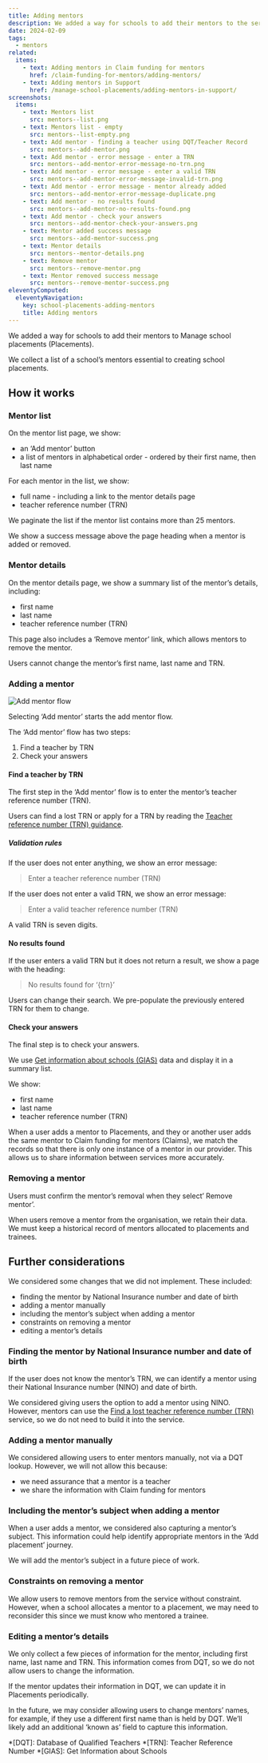 ```yaml
---
title: Adding mentors
description: We added a way for schools to add their mentors to the service
date: 2024-02-09
tags:
  - mentors
related:
  items:
    - text: Adding mentors in Claim funding for mentors
      href: /claim-funding-for-mentors/adding-mentors/
    - text: Adding mentors in Support
      href: /manage-school-placements/adding-mentors-in-support/
screenshots:
  items:
    - text: Mentors list
      src: mentors--list.png
    - text: Mentors list - empty
      src: mentors--list-empty.png
    - text: Add mentor - finding a teacher using DQT/Teacher Record
      src: mentors--add-mentor.png
    - text: Add mentor - error message - enter a TRN
      src: mentors--add-mentor-error-message-no-trn.png
    - text: Add mentor - error message - enter a valid TRN
      src: mentors--add-mentor-error-message-invalid-trn.png
    - text: Add mentor - error message - mentor already added
      src: mentors--add-mentor-error-message-duplicate.png
    - text: Add mentor - no results found
      src: mentors--add-mentor-no-results-found.png
    - text: Add mentor - check your answers
      src: mentors--add-mentor-check-your-answers.png
    - text: Mentor added success message
      src: mentors--add-mentor-success.png
    - text: Mentor details
      src: mentors--mentor-details.png
    - text: Remove mentor
      src: mentors--remove-mentor.png
    - text: Mentor removed success message
      src: mentors--remove-mentor-success.png
eleventyComputed:
  eleventyNavigation:
    key: school-placements-adding-mentors
    title: Adding mentors
---
```


We added a way for schools to add their mentors to Manage school placements (Placements).

We collect a list of a school’s mentors essential to creating school placements.

## How it works

### Mentor list

On the mentor list page, we show:

- an ‘Add mentor’ button
- a list of mentors in alphabetical order - ordered by their first name, then last name

For each mentor in the list, we show:

- full name - including a link to the mentor details page
- teacher reference number (TRN)

We paginate the list if the mentor list contains more than 25 mentors.

We show a success message above the page heading when a mentor is added or removed.

### Mentor details

On the mentor details page, we show a summary list of the mentor’s details, including:

- first name
- last name
- teacher reference number (TRN)

This page also includes a ‘Remove mentor’ link, which allows mentors to remove the mentor.

Users cannot change the mentor’s first name, last name and TRN.

### Adding a mentor

![Add mentor flow](add-mentor--flow.png)

Selecting ‘Add mentor’ starts the add mentor flow.

The ‘Add mentor’ flow has two steps:

1. Find a teacher by TRN
2. Check your answers

#### Find a teacher by TRN

The first step in the ‘Add mentor’ flow is to enter the mentor’s teacher reference number (TRN).

Users can find a lost TRN or apply for a TRN by reading the [Teacher reference number (TRN) guidance](https://www.gov.uk/guidance/teacher-reference-number-trn).

##### Validation rules

If the user does not enter anything, we show an error message:

> Enter a teacher reference number (TRN)

If the user does not enter a valid TRN, we show an error message:

> Enter a valid teacher reference number (TRN)

A valid TRN is seven digits.

#### No results found

If the user enters a valid TRN but it does not return a result, we show a page with the heading:

> No results found for ‘{trn}’

Users can change their search. We pre-populate the previously entered TRN for them to change.

#### Check your answers

The final step is to check your answers.

We use [Get information about schools (GIAS)](https://get-information-schools.service.gov.uk/) data and display it in a summary list.

We show:

- first name
- last name
- teacher reference number (TRN)

When a user adds a mentor to Placements, and they or another user adds the same mentor to Claim funding for mentors (Claims), we match the records so that there is only one instance of a mentor in our provider. This allows us to share information between services more accurately.

### Removing a mentor

Users must confirm the mentor’s removal when they select’ Remove mentor’.

When users remove a mentor from the organisation, we retain their data. We must keep a historical record of mentors allocated to placements and trainees.

## Further considerations

We considered some changes that we did not implement. These included:

- finding the mentor by National Insurance number and date of birth
- adding a mentor manually
- including the mentor’s subject when adding a mentor
- constraints on removing a mentor
- editing a mentor’s details

### Finding the mentor by National Insurance number and date of birth

If the user does not know the mentor’s TRN, we can identify a mentor using their National Insurance number (NINO) and date of birth.

We considered giving users the option to add a mentor using NINO. However, mentors can use the [Find a lost teacher reference number (TRN)](https://find-a-lost-trn.education.gov.uk/start) service, so we do not need to build it into the service.

### Adding a mentor manually

We considered allowing users to enter mentors manually, not via a DQT lookup. However, we will not allow this because:

- we need assurance that a mentor is a teacher
- we share the information with Claim funding for mentors

### Including the mentor’s subject when adding a mentor

When a user adds a mentor, we considered also capturing a mentor’s subject. This information could help identify appropriate mentors in the ‘Add placement’ journey.

We will add the mentor’s subject in a future piece of work.

### Constraints on removing a mentor

We allow users to remove mentors from the service without constraint. However, when a school allocates a mentor to a placement, we may need to reconsider this since we must know who mentored a trainee.

### Editing a mentor’s details

We only collect a few pieces of information for the mentor, including first name, last name and TRN. This information comes from DQT, so we do not allow users to change the information.

If the mentor updates their information in DQT, we can update it in Placements periodically.

In the future, we may consider allowing users to change mentors’ names, for example, if they use a different first name than is held by DQT. We’ll likely add an additional ‘known as’ field to capture this information.

*[DQT]: Database of Qualified Teachers
*[TRN]: Teacher Reference Number
*[GIAS]: Get Information about Schools
